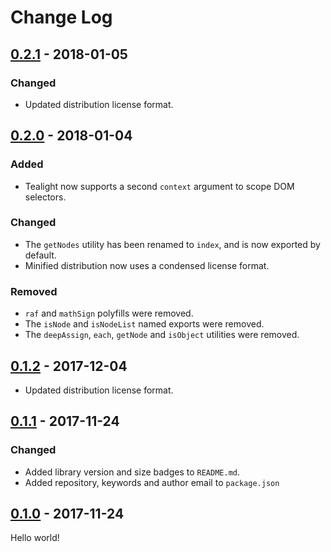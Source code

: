 # Change Log

## [0.2.1] - 2018-01-05

### Changed

* Updated distribution license format.

## [0.2.0] - 2018-01-04

### Added

* Tealight now supports a second `context` argument to scope DOM selectors.

### Changed

* The `getNodes` utility has been renamed to `index`, and is now exported by default.
* Minified distribution now uses a condensed license format.

### Removed

* `raf` and `mathSign` polyfills were removed.
* The `isNode` and `isNodeList` named exports were removed.
* The `deepAssign`, `each`, `getNode` and `isObject` utilities were removed.

## [0.1.2] - 2017-12-04

* Updated distribution license format.

## [0.1.1] - 2017-11-24

### Changed

* Added library version and size badges to `README.md`.
* Added repository, keywords and author email to `package.json`

## [0.1.0] - 2017-11-24

Hello world!

[0.2.1]: https://github.com/jlmakes/tealight/compare/2.0.0...0.2.1
[0.2.0]: https://github.com/jlmakes/tealight/compare/0.1.2...0.2.0
[0.1.2]: https://github.com/jlmakes/tealight/compare/0.1.1...0.1.2
[0.1.1]: https://github.com/jlmakes/tealight/compare/0.1.0...0.1.1
[0.1.0]: https://github.com/jlmakes/tealight/tree/0.1.0
